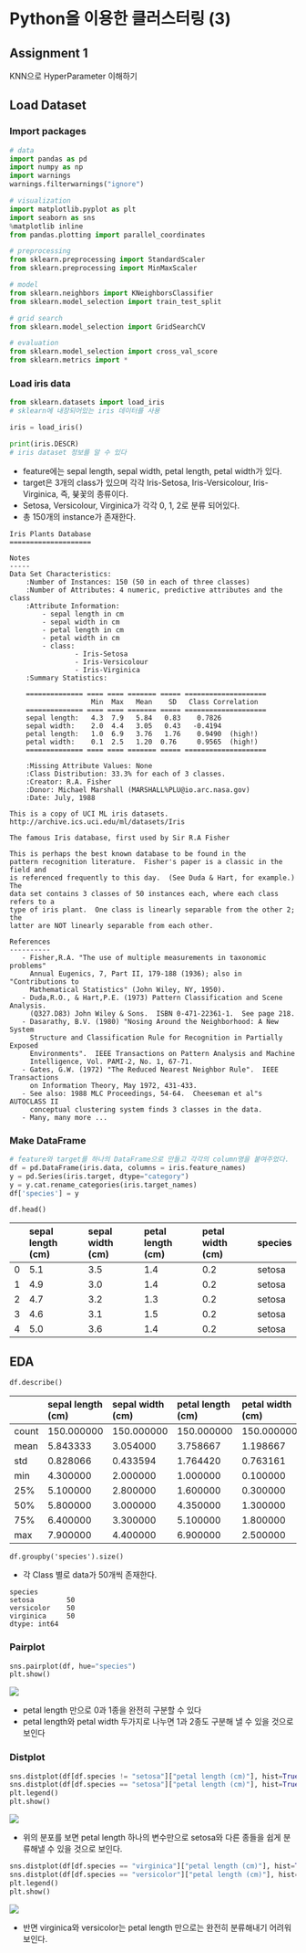 # Python을 이용한 클러스터링 \(3\)

## Assignment 1 <a id="Assignment-1"></a>

KNN으로 HyperParameter 이해하기

## Load Dataset <a id="Load-Dataset"></a>

### **Import packages**

```python
# data
import pandas as pd
import numpy as np
import warnings
warnings.filterwarnings("ignore") 

# visualization
import matplotlib.pyplot as plt
import seaborn as sns
%matplotlib inline
from pandas.plotting import parallel_coordinates

# preprocessing
from sklearn.preprocessing import StandardScaler
from sklearn.preprocessing import MinMaxScaler

# model
from sklearn.neighbors import KNeighborsClassifier
from sklearn.model_selection import train_test_split

# grid search
from sklearn.model_selection import GridSearchCV

# evaluation
from sklearn.model_selection import cross_val_score
from sklearn.metrics import *
```

### **Load iris data**

```python
from sklearn.datasets import load_iris
# sklearn에 내장되어있는 iris 데이터를 사용
```

```python
iris = load_iris()
```

```python
print(iris.DESCR)
# iris dataset 정보를 알 수 있다
```

* feature에는 sepal length, sepal width, petal length, petal width가 있다.
* target은 3개의 class가 있으며 각각 Iris-Setosa, Iris-Versicolour, Iris-Virginica, 즉, 붖꽃의 종류이다.
* Setosa, Versicolour, Virginica가 각각 0, 1, 2로 분류 되어있다.
* 총 150개의 instance가 존재한다.

```text
Iris Plants Database
====================

Notes
-----
Data Set Characteristics:
    :Number of Instances: 150 (50 in each of three classes)
    :Number of Attributes: 4 numeric, predictive attributes and the class
    :Attribute Information:
        - sepal length in cm
        - sepal width in cm
        - petal length in cm
        - petal width in cm
        - class:
                - Iris-Setosa
                - Iris-Versicolour
                - Iris-Virginica
    :Summary Statistics:

    ============== ==== ==== ======= ===== ====================
                    Min  Max   Mean    SD   Class Correlation
    ============== ==== ==== ======= ===== ====================
    sepal length:   4.3  7.9   5.84   0.83    0.7826
    sepal width:    2.0  4.4   3.05   0.43   -0.4194
    petal length:   1.0  6.9   3.76   1.76    0.9490  (high!)
    petal width:    0.1  2.5   1.20  0.76     0.9565  (high!)
    ============== ==== ==== ======= ===== ====================

    :Missing Attribute Values: None
    :Class Distribution: 33.3% for each of 3 classes.
    :Creator: R.A. Fisher
    :Donor: Michael Marshall (MARSHALL%PLU@io.arc.nasa.gov)
    :Date: July, 1988

This is a copy of UCI ML iris datasets.
http://archive.ics.uci.edu/ml/datasets/Iris

The famous Iris database, first used by Sir R.A Fisher

This is perhaps the best known database to be found in the
pattern recognition literature.  Fisher's paper is a classic in the field and
is referenced frequently to this day.  (See Duda & Hart, for example.)  The
data set contains 3 classes of 50 instances each, where each class refers to a
type of iris plant.  One class is linearly separable from the other 2; the
latter are NOT linearly separable from each other.

References
----------
   - Fisher,R.A. "The use of multiple measurements in taxonomic problems"
     Annual Eugenics, 7, Part II, 179-188 (1936); also in "Contributions to
     Mathematical Statistics" (John Wiley, NY, 1950).
   - Duda,R.O., & Hart,P.E. (1973) Pattern Classification and Scene Analysis.
     (Q327.D83) John Wiley & Sons.  ISBN 0-471-22361-1.  See page 218.
   - Dasarathy, B.V. (1980) "Nosing Around the Neighborhood: A New System
     Structure and Classification Rule for Recognition in Partially Exposed
     Environments".  IEEE Transactions on Pattern Analysis and Machine
     Intelligence, Vol. PAMI-2, No. 1, 67-71.
   - Gates, G.W. (1972) "The Reduced Nearest Neighbor Rule".  IEEE Transactions
     on Information Theory, May 1972, 431-433.
   - See also: 1988 MLC Proceedings, 54-64.  Cheeseman et al"s AUTOCLASS II
     conceptual clustering system finds 3 classes in the data.
   - Many, many more ...

```

### **Make DataFrame**

```python
# feature와 target를 하나의 DataFrame으로 만들고 각각의 column명을 붙여주었다.
df = pd.DataFrame(iris.data, columns = iris.feature_names)
y = pd.Series(iris.target, dtype="category")
y = y.cat.rename_categories(iris.target_names)
df['species'] = y
```

```text
df.head()
```

|  | sepal length \(cm\) | sepal width \(cm\) | petal length \(cm\) | petal width \(cm\) | species |
| :--- | :--- | :--- | :--- | :--- | :--- |
| 0 | 5.1 | 3.5 | 1.4 | 0.2 | setosa |
| 1 | 4.9 | 3.0 | 1.4 | 0.2 | setosa |
| 2 | 4.7 | 3.2 | 1.3 | 0.2 | setosa |
| 3 | 4.6 | 3.1 | 1.5 | 0.2 | setosa |
| 4 | 5.0 | 3.6 | 1.4 | 0.2 | setosa |

## **EDA**

```text
df.describe()
```

|  | sepal length \(cm\) | sepal width \(cm\) | petal length \(cm\) | petal width \(cm\) |
| :--- | :--- | :--- | :--- | :--- |
| count | 150.000000 | 150.000000 | 150.000000 | 150.000000 |
| mean | 5.843333 | 3.054000 | 3.758667 | 1.198667 |
| std | 0.828066 | 0.433594 | 1.764420 | 0.763161 |
| min | 4.300000 | 2.000000 | 1.000000 | 0.100000 |
| 25% | 5.100000 | 2.800000 | 1.600000 | 0.300000 |
| 50% | 5.800000 | 3.000000 | 4.350000 | 1.300000 |
| 75% | 6.400000 | 3.300000 | 5.100000 | 1.800000 |
| max | 7.900000 | 4.400000 | 6.900000 | 2.500000 |

```text
df.groupby('species').size()
```

* 각 Class 별로 data가 50개씩 존재한다.

```text
species
setosa        50
versicolor    50
virginica     50
dtype: int64
```

### **Pairplot**

```python
sns.pairplot(df, hue="species")
plt.show()
```

![](../.gitbook/assets/image%20%2875%29.png)

* petal length 만으로 0과 1종을 완전히 구분할 수 있다
* petal length와 petal width 두가지로 나누면 1과 2종도 구분해 낼 수 있을 것으로 보인다

### **Distplot**

```python
sns.distplot(df[df.species != "setosa"]["petal length (cm)"], hist=True, rug=True, label="setosa")
sns.distplot(df[df.species == "setosa"]["petal length (cm)"], hist=True, rug=True, label="others")
plt.legend()
plt.show()
```

![](../.gitbook/assets/image%20%2831%29.png)

* 위의 분포를 보면 petal length 하나의 변수만으로 setosa와 다른 종들을 쉽게 분류해낼 수 있을 것으로 보인다.

```python
sns.distplot(df[df.species == "virginica"]["petal length (cm)"], hist=True, rug=True, label="virginica")
sns.distplot(df[df.species == "versicolor"]["petal length (cm)"], hist=True, rug=True, label="versicolor")
plt.legend()
plt.show()
```

![](../.gitbook/assets/image%20%2823%29.png)

* 반면 virginica와 versicolor는 petal length 만으로는 완전히 분류해내기 어려워보인다.



